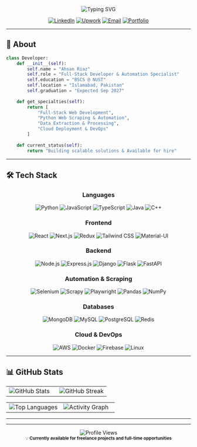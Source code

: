 <!-- Header Banner -->
<div align="center">
  <img src="https://readme-typing-svg.herokuapp.com?font=JetBrains+Mono&size=28&duration=3000&pause=1000&color=3B82F6&center=true&vCenter=true&width=600&lines=Full-Stack+Developer;Python+Automation+Expert;Top+Rated+Upwork+Freelancer;NUST+Computer+Science" alt="Typing SVG" />
</div>

<div align="center">
  
[![LinkedIn](https://img.shields.io/badge/LinkedIn-0077B5?style=for-the-badge&logo=linkedin&logoColor=white)](https://www.linkedin.com/in/ahsan-riaz-1254992a3/)
[![Upwork](https://img.shields.io/badge/Upwork-6FDA44?style=for-the-badge&logo=upwork&logoColor=white)](https://www.upwork.com/freelancers/~01d4988598a9368ee5)
[![Email](https://img.shields.io/badge/Email-D14836?style=for-the-badge&logo=gmail&logoColor=white)](mailto:ahsanriaz8000@gmail.com)
[![Portfolio](https://img.shields.io/badge/Portfolio-000000?style=for-the-badge&logo=github&logoColor=white)](https://www.riaz.live)

</div>

---

## 🚀 **About**

```python
class Developer:
    def __init__(self):
        self.name = "Ahsan Riaz"
        self.role = "Full-Stack Developer & Automation Specialist"
        self.education = "BSCS @ NUST"
        self.location = "Islamabad, Pakistan"
        self.graduation = "Expected Sep 2027"
        
    def get_specialties(self):
        return [
            "Full-Stack Web Development",
            "Python Web Scraping & Automation", 
            "Data Extraction & Processing",
            "Cloud Deployment & DevOps"
        ]
    
    def current_status(self):
        return "Building scalable solutions & Available for hire"
```

---

## 🛠️ **Tech Stack**

<div align="center">

### **Languages**
![Python](https://img.shields.io/badge/Python-3776AB?style=for-the-badge&logo=python&logoColor=white)
![JavaScript](https://img.shields.io/badge/JavaScript-F7DF1E?style=for-the-badge&logo=javascript&logoColor=black)
![TypeScript](https://img.shields.io/badge/TypeScript-007ACC?style=for-the-badge&logo=typescript&logoColor=white)
![Java](https://img.shields.io/badge/Java-ED8B00?style=for-the-badge&logo=java&logoColor=white)
![C++](https://img.shields.io/badge/C++-00599C?style=for-the-badge&logo=cplusplus&logoColor=white)

### **Frontend**
![React](https://img.shields.io/badge/React-20232A?style=for-the-badge&logo=react&logoColor=61DAFB)
![Next.js](https://img.shields.io/badge/Next.js-000000?style=for-the-badge&logo=nextdotjs&logoColor=white)
![Redux](https://img.shields.io/badge/Redux-593D88?style=for-the-badge&logo=redux&logoColor=white)
![Tailwind CSS](https://img.shields.io/badge/Tailwind_CSS-38B2AC?style=for-the-badge&logo=tailwind-css&logoColor=white)
![Material-UI](https://img.shields.io/badge/Material--UI-0081CB?style=for-the-badge&logo=material-ui&logoColor=white)

### **Backend**
![Node.js](https://img.shields.io/badge/Node.js-43853D?style=for-the-badge&logo=node.js&logoColor=white)
![Express.js](https://img.shields.io/badge/Express.js-404D59?style=for-the-badge)
![Django](https://img.shields.io/badge/Django-092E20?style=for-the-badge&logo=django&logoColor=white)
![Flask](https://img.shields.io/badge/Flask-000000?style=for-the-badge&logo=flask&logoColor=white)
![FastAPI](https://img.shields.io/badge/FastAPI-005571?style=for-the-badge&logo=fastapi)

### **Automation & Scraping**
![Selenium](https://img.shields.io/badge/Selenium-43B02A?style=for-the-badge&logo=selenium&logoColor=white)
![Scrapy](https://img.shields.io/badge/Scrapy-60A839?style=for-the-badge&logo=scrapy&logoColor=white)
![Playwright](https://img.shields.io/badge/Playwright-2EAD33?style=for-the-badge&logo=playwright&logoColor=white)
![Pandas](https://img.shields.io/badge/Pandas-150458?style=for-the-badge&logo=pandas&logoColor=white)
![NumPy](https://img.shields.io/badge/Numpy-013243?style=for-the-badge&logo=numpy&logoColor=white)

### **Databases**
![MongoDB](https://img.shields.io/badge/MongoDB-4EA94B?style=for-the-badge&logo=mongodb&logoColor=white)
![MySQL](https://img.shields.io/badge/MySQL-005C84?style=for-the-badge&logo=mysql&logoColor=white)
![PostgreSQL](https://img.shields.io/badge/PostgreSQL-316192?style=for-the-badge&logo=postgresql&logoColor=white)
![Redis](https://img.shields.io/badge/Redis-DC382D?style=for-the-badge&logo=redis&logoColor=white)

### **Cloud & DevOps**
![AWS](https://img.shields.io/badge/AWS-232F3E?style=for-the-badge&logo=amazon-aws&logoColor=white)
![Docker](https://img.shields.io/badge/Docker-2496ED?style=for-the-badge&logo=docker&logoColor=white)
![Firebase](https://img.shields.io/badge/Firebase-FFCA28?style=for-the-badge&logo=firebase&logoColor=black)
![Linux](https://img.shields.io/badge/Linux-FCC624?style=for-the-badge&logo=linux&logoColor=black)

</div>

---

## 📊 **GitHub Stats**

<div align="center">

<table>
<tr>
<td width="50%">

<img src="https://github-readme-stats.vercel.app/api?username=AhsanRiaz786&show_icons=true&theme=tokyonight&hide_border=true&count_private=true&include_all_commits=true" alt="GitHub Stats" />

</td>
<td width="50%">

<img src="https://github-readme-streak-stats.herokuapp.com/?user=AhsanRiaz786&theme=tokyonight&hide_border=true" alt="GitHub Streak" />

</td>
</tr>
</table>

<table>
<tr>
<td width="50%">

<img src="https://github-readme-stats.vercel.app/api/top-langs/?username=AhsanRiaz786&layout=compact&theme=tokyonight&hide_border=true&langs_count=8&exclude_repo=AhsanRiaz786" alt="Top Languages" />

</td>
<td width="50%">

<img src="https://github-readme-activity-graph.vercel.app/graph?username=AhsanRiaz786&theme=tokyo-night&hide_border=true&custom_title=Contribution%20Activity" alt="Activity Graph" />

</td>
</tr>
</table>

</div>

---

---

<div align="center">
  <img src="https://komarev.com/ghpvc/?username=AhsanRiaz786&color=3B82F6&style=for-the-badge&label=PROFILE+VIEWS" alt="Profile Views" />
</div>

<div align="center">
  <sub>💡 <strong>Currently available for freelance projects and full-time opportunities</strong></sub>
</div>
